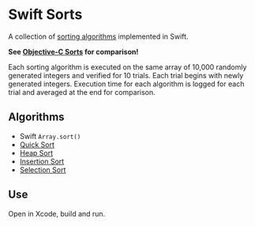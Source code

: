 # Swift Sorts

A collection of [sorting algorithms](http://xkcd.com/1185/) implemented in Swift.

**See [Objective-C Sorts](https://github.com/jessesquires/objc-sorts) for comparison!**

Each sorting algorithm is executed on the same array of 10,000 randomly generated integers and verified for 10 trials. Each trial begins with newly generated integers. Execution time for each algorithm is logged for each trial and averaged at the end for comparison.

## Algorithms

* Swift `Array.sort()`
* [Quick Sort](http://en.wikipedia.org/wiki/Quicksort)
* [Heap Sort](http://en.wikipedia.org/wiki/Heapsort)
* [Insertion Sort](http://en.wikipedia.org/wiki/Insertion_sort)
* [Selection Sort](http://en.wikipedia.org/wiki/Selection_sort)

## Use

Open in Xcode, build and run.
